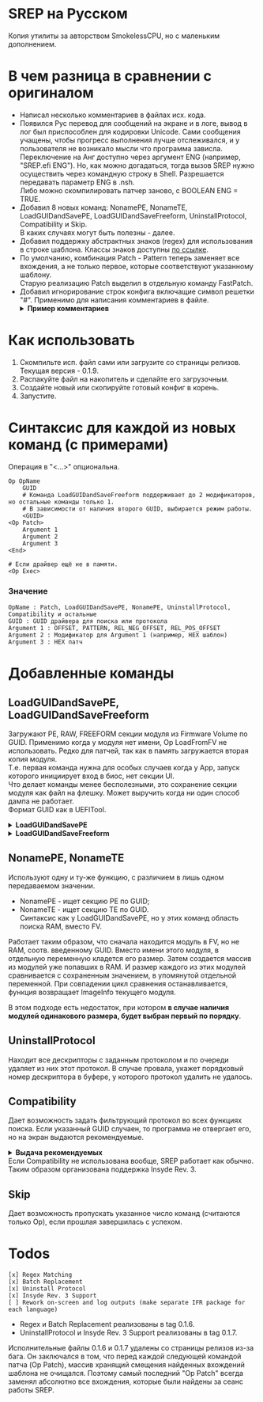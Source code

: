 # SREP на Русском
Копия утилиты за авторством SmokelessCPU, но с маленьким дополнением.

# В чем разница в сравнении с оригиналом
* Написал несколько комментариев в файлах исх. кода.
* Появился Рус перевод для сообщений на экране и в логе, вывод в лог был приспособлен для кодировки Unicode. Сами сообщения учащены, чтобы прогресс выполнения лучше отслеживался, и у пользователя не возникало мысли что программа зависла.
  </br>Переключение на Анг доступно через аргумент ENG (например, "SREP.efi ENG"). Но, как можно догадаться, тогда вызов SREP нужно осуществить через командную строку в Shell. Разрешается передавать параметр ENG в .nsh.
  </br>Либо можно скомпилировать патчер заново, с BOOLEAN ENG = TRUE.
* Добавил 8 новых команд: NonamePE, NonameTE, LoadGUIDandSavePE, LoadGUIDandSaveFreeform, UninstallProtocol, Compatibility и Skip.
  </br>В каких случаях могут быть полезны - далее.
* Добавил поддержку абстрактных знаков (regex) для использования в строке шаблона. Классы знаков доступны [по ссылке](https://gist.github.com/kaigouthro/e8bad6a2c8df6ff13b8716027a172dc0#3-character-types).
* По умолчанию, комбинация Patch - Pattern теперь заменяет все вхождения, а не только первое, которые соответствуют указанному шаблону.
  </br>Старую реализацию Patch выделил в отдельную команду FastPatch.
* Добавил игнорирование строк конфига включащие символ решетки "#". Применимо для написания комментариев в файле.
  <details>
  <summary><strong>Пример комментариев</strong></summary>
  # Здесь выбираем FilterProtocol</br>
  Op Compatibility</br>
  389F751F-1838-4388-8390-CD8154BD27F8</br>
  </details>

# Как использовать
1. Скомпильте исп. файл сами или загрузите со страницы релизов. Текущая версия - 0.1.9.
2. Распакуйте файл на накопитель и сделайте его загрузочным.
3. Создайте новый или скопируйте готовый конфиг в корень.
4. Запустите.

# Синтаксис для каждой из новых команд (с примерами)
Операция в "<...>" опциональна.

    Op OpName
        GUID
        # Команда LoadGUIDandSaveFreeform поддерживает до 2 модификаторов, но остальные команды только 1.
        # В зависимости от наличия второго GUID, выбирается режим работы.
        <GUID>
    <Op Patch>
        Argument 1
        Argument 2
        Argument 3
    <End>
    
    # Если драйвер ещё не в памяти.
    <Op Exec>

### Значение

    OpName : Patch, LoadGUIDandSavePE, NonamePE, UninstallProtocol, Compatibility и остальные
    GUID : GUID драйвера для поиска или протокола
    Argument 1 : OFFSET, PATTERN, REL_NEG_OFFSET, REL_POS_OFFSET
    Argument 2 : Модификатор для Argument 1 (например, HEX шаблон)
    Argument 3 : HEX патч
    
# Добавленные команды
## LoadGUIDandSavePE, LoadGUIDandSaveFreeform
Загружают PE, RAW, FREEFORM секции модуля из Firmware Volume по GUID. Применимо когда у модуля нет имени, Op LoadFromFV не использовать. Редко для патчей, так как в память загружается вторая копия модуля.
</br>Т.е. первая команда нужна для особых случаев когда у App, запуск которого инициирует вход в биос, нет секции UI.
</br>Что делает команды менее бесполезными, это сохранение секции модуля как файл на флешку. Может выручить когда ни один способ дампа не работает.
</br>Формат GUID как в UEFITool.
  <details>
  <summary><strong>LoadGUIDandSavePE</strong></summary>
    
  ```
  Op LoadGUIDandSavePE
  
  # Это SetupUtility
  FE3542FE-C1D3-4EF8-657C-8048606FF670
  ```

  </details>
  <details>
  <summary><strong>LoadGUIDandSaveFreeform</strong></summary>
    
  ```
  Op LoadGUIDandSaveFreeform
  
  # Это SmallLogo с section subtype RAW. GUID от File.
  63819805-67BB-46EF-AA8D-1524A19A01E4


  Op LoadGUIDandSaveFreeform
  
  # Это setupdata. У section subtype FREEFORM есть свой GUID, его тоже нужно указать, даже если они одинаковы.
  FE612B72-203C-47B1-8560-A66D946EB371
  FE612B72-203C-47B1-8560-A66D946EB371
  ```

  </details>

## NonamePE, NonameTE
Используют одну и ту-же функцию, с различием в лишь одном передаваемом значении.

* NonamePE - ищет секцию PE по GUID;
* NonameTE - ищет секцию TE по GUID.
</br>Синтаксис как у LoadGUIDandSavePE, но у этих команд область поиска RAM, вместо FV.

Работает таким образом, что сначала находится модуль в FV, но не RAM, соотв. введенному GUID. Вместо имени этого модуля, в отдельную переменную кладется его размер. Затем создается массив из модулей уже попавших в RAM. И размер каждого из этих модулей сравнивается с сохраненным значением, в упомянутой отдельной переменной. При совпадении цикл сравнения останавливается, функция возвращает ImageInfo текущего модуля.

В этом подходе есть недостаток, при котором **в случае наличия модулей одинакового размера, будет выбран первый по порядку**.

## UninstallProtocol
Находит все дескрипторы с заданным протоколом и по очереди удаляет из них этот протокол.
В случае провала, укажет порядковый номер дескриптора в буфере, у которого протокол удалить не удалось.

## Compatibility
Дает возможность задать фильтрующий протокол во всех функциях поиска. Если указанный GUID случаен, то программа не отвергает его, но на экран выдаются рекомендуемые.
<details>
<summary><strong>Выдача рекомендуемых</strong></summary>
  
```
Recommended protocols are:
EFI_FIRMWARE_VOLUME_PROTOCOL_GUID(good for HP Insyde Rev.3)
389F751F-1838-4388-8390-CD8154BD27F8
 
EFI_LEGACY_BIOS_PROTOCOL_GUID(good for Aptio 4, Insyde Rev.3)
DB9A1E3D-45CB-4ABB-853B-E5387FDB2E2D
```

</details>
Если Compatibility не использована вообще, SREP работает как обычно. Таким образом организована поддержка Insyde Rev. 3.

## Skip
Дает возможность пропускать указанное число команд (считаются только Op), если прошлая завершилась с успехом.

# Todos

    [x] Regex Matching
    [x] Batch Replacement
    [x] Uninstall Protocol
    [x] Insyde Rev. 3 Support
    [ ] Rework on-screen and log outputs (make separate IFR package for each language)

* Regex и Batch Replacement реализованы в tag 0.1.6.
* UninstallProtocol и Insyde Rev. 3 Support реализованы в tag 0.1.7.

Исполнительные файлы 0.1.6 и 0.1.7 удалены со страницы релизов из-за бага. Он заключался в том, что перед каждой следующей командой патча (Op Patch), массив хранящий смещения найденных вхождений шаблона не очищался. Поэтому самый последний "Op Patch" всегда заменял абсолютно все вхождения, которые были найдены за сеанс работы SREP.